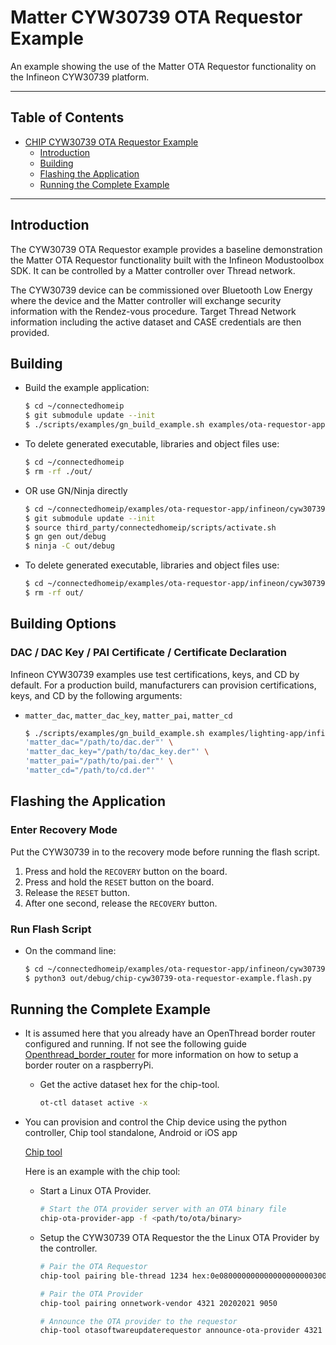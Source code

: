 # Matter CYW30739 OTA Requestor Example

An example showing the use of the Matter OTA Requestor functionality on the
Infineon CYW30739 platform.

---

## Table of Contents

-   [CHIP CYW30739 OTA Requestor Example](#matter-cyw30739-ota-requestor-example)
    -   [Introduction](#introduction)
    -   [Building](#building)
    -   [Flashing the Application](#flashing-the-application)
    -   [Running the Complete Example](#running-the-complete-example)

---

## Introduction

The CYW30739 OTA Requestor example provides a baseline demonstration the Matter
OTA Requestor functionality built with the Infineon Modustoolbox SDK. It can be
controlled by a Matter controller over Thread network.

The CYW30739 device can be commissioned over Bluetooth Low Energy where the
device and the Matter controller will exchange security information with the
Rendez-vous procedure. Target Thread Network information including the active
dataset and CASE credentials are then provided.

## Building

-   Build the example application:

    ```bash
    $ cd ~/connectedhomeip
    $ git submodule update --init
    $ ./scripts/examples/gn_build_example.sh examples/ota-requestor-app/infineon/cyw30739 out/ota-requestor-app
    ```

-   To delete generated executable, libraries and object files use:

    ```bash
    $ cd ~/connectedhomeip
    $ rm -rf ./out/
    ```

-   OR use GN/Ninja directly

    ```bash
    $ cd ~/connectedhomeip/examples/ota-requestor-app/infineon/cyw30739
    $ git submodule update --init
    $ source third_party/connectedhomeip/scripts/activate.sh
    $ gn gen out/debug
    $ ninja -C out/debug
    ```

-   To delete generated executable, libraries and object files use:

    ```bash
    $ cd ~/connectedhomeip/examples/ota-requestor-app/infineon/cyw30739
    $ rm -rf out/
    ```

## Building Options

### DAC / DAC Key / PAI Certificate / Certificate Declaration

Infineon CYW30739 examples use test certifications, keys, and CD by default. For
a production build, manufacturers can provision certifications, keys, and CD by
the following arguments:

-   `matter_dac`, `matter_dac_key`, `matter_pai`, `matter_cd`

    ```bash
    $ ./scripts/examples/gn_build_example.sh examples/lighting-app/infineon/cyw30739 out/lighting-app \
    'matter_dac="/path/to/dac.der"' \
    'matter_dac_key="/path/to/dac_key.der"' \
    'matter_pai="/path/to/pai.der"' \
    'matter_cd="/path/to/cd.der"'
    ```

## Flashing the Application

### Enter Recovery Mode

Put the CYW30739 in to the recovery mode before running the flash script.

1. Press and hold the `RECOVERY` button on the board.
2. Press and hold the `RESET` button on the board.
3. Release the `RESET` button.
4. After one second, release the `RECOVERY` button.

### Run Flash Script

-   On the command line:

    ```bash
    $ cd ~/connectedhomeip/examples/ota-requestor-app/infineon/cyw30739
    $ python3 out/debug/chip-cyw30739-ota-requestor-example.flash.py
    ```

## Running the Complete Example

-   It is assumed here that you already have an OpenThread border router
    configured and running. If not see the following guide
    [Openthread_border_router](https://github.com/project-chip/connectedhomeip/blob/master/docs/guides/openthread_border_router_pi.md)
    for more information on how to setup a border router on a raspberryPi.

    -   Get the active dataset hex for the chip-tool.
        ```bash
        ot-ctl dataset active -x
        ```

-   You can provision and control the Chip device using the python controller,
    Chip tool standalone, Android or iOS app

    [Chip tool](https://github.com/project-chip/connectedhomeip/blob/master/examples/chip-tool/README.md)

    Here is an example with the chip tool:

    -   Start a Linux OTA Provider.

        ```bash
        # Start the OTA provider server with an OTA binary file
        chip-ota-provider-app -f <path/to/ota/binary>
        ```

    -   Setup the CYW30739 OTA Requestor the the Linux OTA Provider by the
        controller.

        ```bash
        # Pair the OTA Requestor
        chip-tool pairing ble-thread 1234 hex:0e080000000000000000000300000b35060004001fffe00208dead00beef00cafe0708fddead00beef000005108e11d8ea8ffaa875713699f59e8807e0030a4f70656e5468726561640102c2980410edc641eb63b100b87e90a9980959befc0c0402a0fff8 20202021 3840

        # Pair the OTA Provider
        chip-tool pairing onnetwork-vendor 4321 20202021 9050

        # Announce the OTA provider to the requestor
        chip-tool otasoftwareupdaterequestor announce-ota-provider 4321 9 0 0 1234 0
        ```
